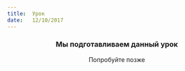 ```yaml
---
title:  Урок
date:   12/10/2017
---
```


### <center>Мы подготавливаем данный урок</center>
<center>Попробуйте позже</center>